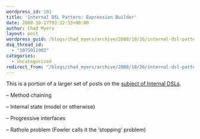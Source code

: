 ```yaml
---
wordpress_id: 101
title: 'Internal DSL Pattern: Expression Builder'
date: 2008-10-27T03:22:33+00:00
author: Chad Myers
layout: post
wordpress_guid: /blogs/chad_myers/archive/2008/10/26/internal-dsl-pattern-expression-builder.aspx
dsq_thread_id:
  - "1075911902"
categories:
  - Uncategorized
redirect_from: "/blogs/chad_myers/archive/2008/10/26/internal-dsl-pattern-expression-builder.aspx/"
---
```

This is a portion of a larger set of posts on the [subject of Internal DSLs](https://lostechies.com/blogs/chad_myers/archive/2008/10/26/alt-net-workshops-internal-dsl-draft-outline-notes.aspx). 

&#8211; Method chaining

&#8211; Internal state (model or otherwise)

&#8211; Progressive interfaces

&#8211; Rathole problem (Fowler calls it the ‘stopping’ problem)